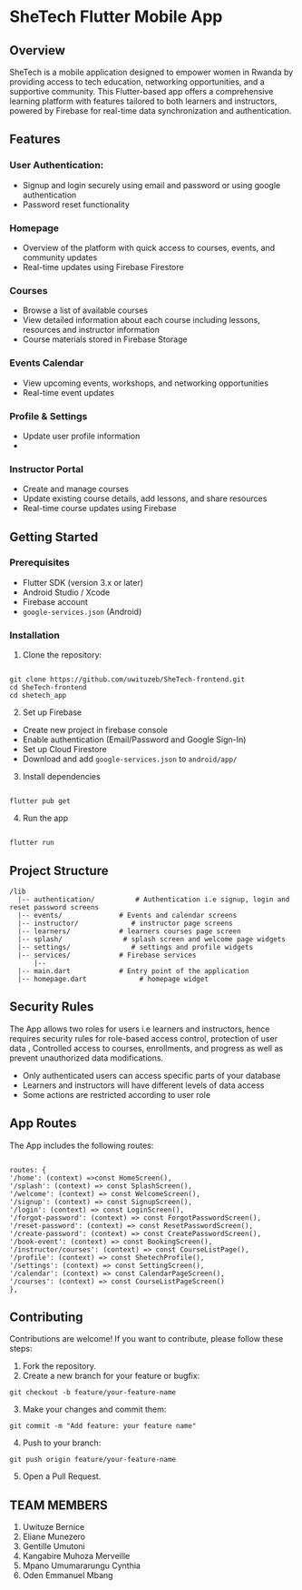 # SheTech Flutter Mobile App

## Overview

SheTech is a mobile application designed to empower women in Rwanda by providing access to tech education, networking opportunities, and a supportive community. 
This Flutter-based app offers a comprehensive learning platform with features tailored to both learners and instructors, powered by Firebase for real-time data synchronization and authentication.

## Features

### User Authentication:

  - Signup and login securely using email and password or using google authentication
  - Password reset functionality

### Homepage

  - Overview of the platform with quick access to courses, events, and community updates
  - Real-time updates using Firebase Firestore

### Courses

  - Browse a list of available courses
  - View detailed information about each course including lessons, resources and instructor information
  - Course materials stored in Firebase Storage

### Events Calendar

  - View upcoming events, workshops, and networking opportunities
  - Real-time event updates

### Profile & Settings

  - Update user profile information
  - 
### Instructor Portal

  - Create and manage courses
  - Update existing course details, add lessons, and share resources
  - Real-time course updates using Firebase

## Getting Started

### Prerequisites

- Flutter SDK (version 3.x or later)
- Android Studio / Xcode
- Firebase account
- `google-services.json` (Android)

### Installation

1. Clone the repository:

```

git clone https://github.com/uwituzeb/SheTech-frontend.git
cd SheTech-frontend
cd shetech_app

```
2. Set up Firebase

- Create new project in firebase console
- Enable authentication (Email/Password and Google Sign-In)
- Set up Cloud Firestore
- Download and add `google-services.json` to `android/app/` 


3.  Install dependencies

```

flutter pub get

```

4. Run the app

```

flutter run

```

## Project Structure

```
/lib
  |-- authentication/          # Authentication i.e signup, login and reset password screens
  |-- events/              # Events and calendar screens
  |-- instructor/             # instructor page screens
  |-- learners/            # learners courses page screen
  |-- splash/               # splash screen and welcome page widgets
  |-- settings/               # settings and profile widgets
  |-- services/            # Firebase services
      |-- 
  |-- main.dart            # Entry point of the application
  |-- homepage.dart             # homepage widget
```

## Security Rules

The App allows two roles for users i.e learners and instructors, hence requires security rules for role-based access control, protection of user data
, Controlled access to courses, enrollments, and progress as well as prevent unauthorized data modifications.

- Only authenticated users can access specific parts of your database
- Learners and instructors will have different levels of data access
- Some actions are restricted according to user role


## App Routes

The App includes the following routes:

```

routes: {
'/home': (context) =>const HomeScreen(),
'/splash': (context) => const SplashScreen(),
'/welcome': (context) => const WelcomeScreen(),
'/signup': (context) => const SignupScreen(),
'/login': (context) => const LoginScreen(),
'/forgot-password': (context) => const ForgotPasswordScreen(),
'/reset-password': (context) => const ResetPasswordScreen(),
'/create-password': (context) => const CreatePasswordScreen(),
'/book-event': (context) => const BookingScreen(),
'/instructor/courses': (context) => const CourseListPage(),
'/profile': (context) => const ShetechProfile(),
'/settings': (context) => const SettingScreen(),
'/calendar': (context) => const CalendarPageScreen(),
'/courses': (context) => const CourseListPageScreen()
},

```

## Contributing

Contributions are welcome! If you want to contribute, please follow these steps:

1. Fork the repository.
2. Create a new branch for your feature or bugfix:
   
`git checkout -b feature/your-feature-name`

3. Make your changes and commit them:
   
`git commit -m "Add feature: your feature name"`

4. Push to your branch:
   
`git push origin feature/your-feature-name`

5. Open a Pull Request.

## TEAM MEMBERS

1. Uwituze Bernice
2. Eliane Munezero
3. Gentille Umutoni
4. Kangabire Muhoza Merveille
5. Mpano Umumararungu Cynthia
6. Oden Emmanuel Mbang




